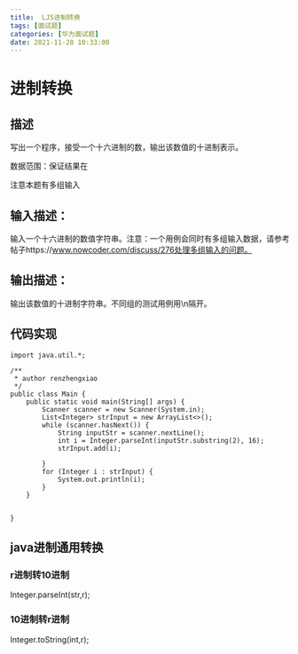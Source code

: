 ```yaml
---
title:  LJ5进制转换
tags: [面试题]
categories: [华为面试题]
date: 2021-11-28 10:33:00
---
```

# 进制转换

## 描述

写出一个程序，接受一个十六进制的数，输出该数值的十进制表示。

数据范围：保证结果在 

注意本题有多组输入
## 输入描述：

输入一个十六进制的数值字符串。注意：一个用例会同时有多组输入数据，请参考帖子https://www.nowcoder.com/discuss/276处理多组输入的问题。
## 输出描述：

输出该数值的十进制字符串。不同组的测试用例用\n隔开。
## 代码实现
```
import java.util.*;

/**
 * author renzhengxiao
 */
public class Main {
    public static void main(String[] args) {
        Scanner scanner = new Scanner(System.in);
        List<Integer> strInput = new ArrayList<>();
        while (scanner.hasNext()) {
            String inputStr = scanner.nextLine();
            int i = Integer.parseInt(inputStr.substring(2), 16);
            strInput.add(i);

        }
        for (Integer i : strInput) {
            System.out.println(i);
        }
    }


}

```

## java进制通用转换
### r进制转10进制
Integer.parseInt(str,r);
### 10进制转r进制
Integer.toString(int,r);
